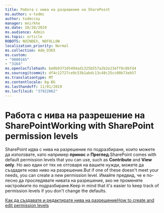 ```yaml
---
title: Работа с нива на разрешение на SharePoint
ms.author: v-todmc
author: todmccoy
manager: mnirkhe
ms.date: 10/28/2019
ms.audience: Admin
ms.topic: article
ROBOTS: NOINDEX, NOFOLLOW
localization_priority: Normal
ms.collection: Adm_O365
ms.custom:
- "9000165"
- "3164"
ms.openlocfilehash: be0b9373d5494ad1325b557a2b2e23eff8c8bfd4
ms.sourcegitcommit: df4c12727ce9c53b1abdc13c48c25cc00b73eb57
ms.translationtype: MT
ms.contentlocale: bg-BG
ms.lasthandoff: 11/01/2019
ms.locfileid: "37922062"
---
```

# <a name="working-with-sharepoint-permission-levels"></a><span data-ttu-id="d5e6f-102">Работа с нива на разрешение на SharePoint</span><span class="sxs-lookup"><span data-stu-id="d5e6f-102">Working with SharePoint permission levels</span></span>

<span data-ttu-id="d5e6f-103">SharePoint идва с нива на разрешение по подразбиране, които можете да използвате, като например **принос** и **Преглед**.</span><span class="sxs-lookup"><span data-stu-id="d5e6f-103">SharePoint comes with default permission levels that you can use, such as **Contribute** and **View only**.</span></span> <span data-ttu-id="d5e6f-104">Но ако един от тях не отговаря на вашите нужди, можете да създадете ново ниво на разрешение.</span><span class="sxs-lookup"><span data-stu-id="d5e6f-104">But if one of these doesn't meet your needs, you can create a new permission level.</span></span> <span data-ttu-id="d5e6f-105">Имайте предвид, че е по-лесно да проследявате нивата на разрешение, ако не променяте настройките по подразбиране.</span><span class="sxs-lookup"><span data-stu-id="d5e6f-105">Keep in mind that it's easier to keep track of permission levels if you don't change the defaults.</span></span>

[<span data-ttu-id="d5e6f-106">Как да създавате и редактирате нива на разрешение</span><span class="sxs-lookup"><span data-stu-id="d5e6f-106">How to create and edit permission levels</span></span>](https://docs.microsoft.com/sharepoint/how-to-create-and-edit-permission-levels)